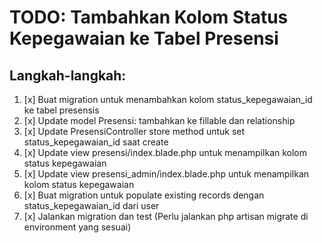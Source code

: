 # TODO: Tambahkan Kolom Status Kepegawaian ke Tabel Presensi

## Langkah-langkah:
1. [x] Buat migration untuk menambahkan kolom status_kepegawaian_id ke tabel presensis
2. [x] Update model Presensi: tambahkan ke fillable dan relationship
3. [x] Update PresensiController store method untuk set status_kepegawaian_id saat create
4. [x] Update view presensi/index.blade.php untuk menampilkan kolom status kepegawaian
5. [x] Update view presensi_admin/index.blade.php untuk menampilkan kolom status kepegawaian
6. [x] Buat migration untuk populate existing records dengan status_kepegawaian_id dari user
7. [x] Jalankan migration dan test (Perlu jalankan php artisan migrate di environment yang sesuai)
